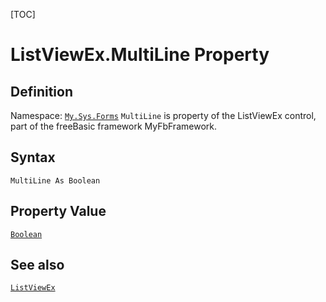[TOC]
# ListViewEx.MultiLine Property

## Definition
Namespace: [`My.Sys.Forms`](My.Sys.Forms.md)
`MultiLine` is property of the ListViewEx control, part of the freeBasic framework MyFbFramework.
## Syntax
```freeBasic
MultiLine As Boolean
```
## Property Value
[`Boolean`]("https://www.freebasic.net/wiki/KeyPgBoolean")
## See also
[`ListViewEx`](ListViewEx.md)
